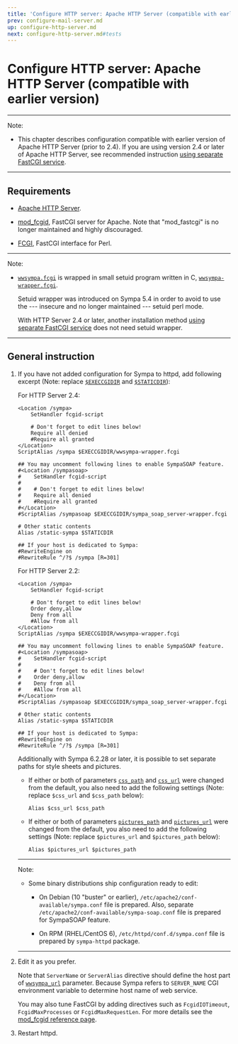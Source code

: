 ```yaml
---
title: 'Configure HTTP server: Apache HTTP Server (compatible with earlier version)'
prev: configure-mail-server.md
up: configure-http-server.md
next: configure-http-server.md#tests
---
```


Configure HTTP server: Apache HTTP Server (compatible with earlier version)
===========================================================================

----
Note:

  * This chapter describes configuration compatible with earlier version of
    Apache HTTP Server (prior to 2.4).  If you are using version 2.4 or later
    of Apache HTTP Server, see recommended instruction
    [using separate FastCGI service](configure-http-server-spawnfcgi.md).

----

Requirements
------------

  * [Apache HTTP Server](http://httpd.apache.org/download.cgi).

  * [mod_fcgid](http://httpd.apache.org/mod_fcgid/), FastCGI server for
    Apache.
    Note that "mod_fastcgi" is no longer maintained and highly discouraged.

  * [FCGI](https://metacpan.org/release/FCGI), FastCGI interface for Perl.

----
Note:

  * [`wwsympa.fcgi`](/gpldoc/man/wwsympa.8.html) is wrapped in small setuid program
    written in C, [`wwsympa-wrapper.fcgi`](/gpldoc/man/wwsympa-wrapper.8.html).

    Setuid wrapper was introduced on Sympa 5.4
    in order to avoid to use the --- insecure and no longer
    maintained --- setuid perl mode.

    With HTTP Server 2.4 or later, another installation method
    [using separate FastCGI service](configure-http-server-spawnfcgi.md)
    does not need setuid wrapper.

----

General instruction
-------------------

  1. If you have not added configuration for Sympa to httpd, add following
     excerpt (Note: replace [``$EXECCGIDIR``](../layout.md#execcgidir) and
     [``$STATICDIR``](../layout.md#staticdir)):

     For HTTP Server 2.4:
     ```
     <Location /sympa>
         SetHandler fcgid-script

         # Don't forget to edit lines below!
         Require all denied
         #Require all granted
     </Location>
     ScriptAlias /sympa $EXECCGIDIR/wwsympa-wrapper.fcgi

     ## You may uncomment following lines to enable SympaSOAP feature.
     #<Location /sympasoap>
     #    SetHandler fcgid-script
     #
     #    # Don't forget to edit lines below!
     #    Require all denied
     #    #Require all granted
     #</Location>
     #ScriptAlias /sympasoap $EXECCGIDIR/sympa_soap_server-wrapper.fcgi

     # Other static contents
     Alias /static-sympa $STATICDIR

     ## If your host is dedicated to Sympa:
     #RewriteEngine on
     #RewriteRule ^/?$ /sympa [R=301]
     ```

     For HTTP Server 2.2:
     ```
     <Location /sympa>
         SetHandler fcgid-script

         # Don't forget to edit lines below!
         Order deny,allow
         Deny from all
         #Allow from all
     </Location>
     ScriptAlias /sympa $EXECCGIDIR/wwsympa-wrapper.fcgi

     ## You may uncomment following lines to enable SympaSOAP feature.
     #<Location /sympasoap>
     #    SetHandler fcgid-script
     #
     #    # Don't forget to edit lines below!
     #    Order deny,allow
     #    Deny from all
     #    #Allow from all
     #</Location>
     #ScriptAlias /sympasoap $EXECCGIDIR/sympa_soap_server-wrapper.fcgi

     # Other static contents
     Alias /static-sympa $STATICDIR

     ## If your host is dedicated to Sympa:
     #RewriteEngine on
     #RewriteRule ^/?$ /sympa [R=301]
     ```

     Additionally with Sympa 6.2.28 or later, it is possible to set
     separate paths for style sheets and pictures.

       - If either or both of parameters
         [`css_path`](/gpldoc/man/sympa_config.5.html#css_path) and
         [`css_url`](/gpldoc/man/sympa_config.5.html#css_url) were changed
         from the default, you also need to add the following settings
         (Note: replace `$css_url` and `$css_path` below):
         ``` code
         Alias $css_url $css_path
         ```

       - If either or both of parameters
         [`pictures_path`](/gpldoc/man/sympa_config.5.html#pictures_path)
         and
         [`pictures_url`](/gpldoc/man/sympa_config.5.html#pictures_url)
         were changed from the default, you also need to add the following
         settings (Note: replace `$pictures_url` and `$pictures_path`
         below):
         ``` code
         Alias $pictures_url $pictures_path
         ```

     ----
     Note:

       * Some binary distributions ship configuration ready to edit:

           - On Debian (10 "buster" or earlier),
             ``/etc/apache2/conf-available/sympa.conf`` file is prepared.
             Also, separate ``/etc/apache2/conf-available/sympa-soap.conf``
             file is prepared for SympaSOAP feature.

           - On RPM (RHEL/CentOS 6), ``/etc/httpd/conf.d/sympa.conf`` file is
             prepared by ``sympa-httpd`` package.

     ----

  2. Edit it as you prefer.

     Note that ``ServerName`` or ``ServerAlias`` directive should define
     the host part of [``wwsympa_url``](/gpldoc/man/sympa_config.5.html#wwsympa_url)
     parameter.  Because Sympa refers to ``SERVER_NAME`` CGI environment
     variable to determine host name of web service.

     You may also tune FastCGI by adding directives such as
     ``FcgidIOTimeout``, ``FcgidMaxProcesses`` or ``FcgidMaxRequestLen``.  For
     more details see the
     [mod_fcgid reference page](https://httpd.apache.org/mod_fcgid/mod/mod_fcgid.html).

  3. Restart httpd.

